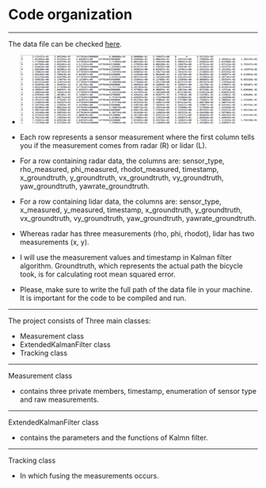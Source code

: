 # Code organization
---
[image1]: ./images/data.png "data"
The data file can be checked [here](obj_pose-laser-radar-synthetic-input.txt).

* ![alt text][image1]
* Each row represents a sensor measurement where the first column tells you if the measurement comes from radar (R) or lidar (L).

* For a row containing radar data, the columns are: sensor_type, rho_measured, phi_measured, rhodot_measured, timestamp, x_groundtruth, y_groundtruth, vx_groundtruth, vy_groundtruth, yaw_groundtruth, yawrate_groundtruth.

* For a row containing lidar data, the columns are: sensor_type, x_measured, y_measured, timestamp, x_groundtruth, y_groundtruth, vx_groundtruth, vy_groundtruth, yaw_groundtruth, yawrate_groundtruth.

* Whereas radar has three measurements (rho, phi, rhodot), lidar has two measurements (x, y).

* I will use the measurement values and timestamp in Kalman filter algorithm. Groundtruth, which represents the actual path the bicycle took, is for calculating root mean squared error.

* Please, make sure to write the full path of the data file in your machine. It is important for the code to be compiled and run.
---
The project consists of Three main classes:
* Measurement class
* ExtendedKalmanFilter class
* Tracking class
---
Measurement class
* contains three private members, timestamp, enumeration of sensor type and raw measurements.
---
ExtendedKalmanFilter class
* contains the parameters and the functions of Kalmn filter.
--- 
Tracking class
* In which fusing the measurements occurs. 